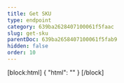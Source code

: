 ```yaml
---
title: Get SKU
type: endpoint
category: 639ba2628407100061f5faac
slug: get-sku
parentDoc: 639ba2658407100061f5fab9
hidden: false
order: 10
---
```

[block:html]
{
  "html": "<style>\n.LanguagePicker-divider { \n  display: none; }\n</style>"
}
[/block]